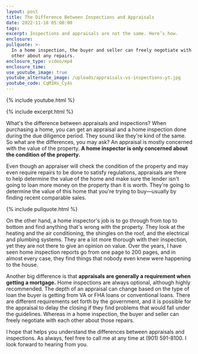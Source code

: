 ```yaml
---
layout: post
title: The Difference Between Inspections and Appraisals
date: 2022-11-18 05:00:00
tags:
excerpt: Inspections and appraisals are not the same. Here’s how.
enclosure:
pullquote: >-
  In a home inspection, the buyer and seller can freely negotiate with each
  other about any repairs.
enclosure_type: video/mp4
enclosure_time:
use_youtube_image: true
youtube_alternate_image: /uploads/appraisals-vs-inspections-yt.jpg
youtube_code: CqM1Hs_Cy4s
---
```

{% include youtube.html %}

{% include excerpt.html %}

What's the difference between appraisals and inspections? When purchasing a home, you can get an appraisal and a home inspection done during the due diligence period. They sound like they're kind of the same. So what are the differences, you may ask? An appraisal is mostly concerned with the value of the property. **A home inspector is only concerned about the condition of the property.**

Even though an appraiser will check the condition of the property and may even require repairs to be done to satisfy regulations, appraisals are there to help determine the value of the home and make sure the lender isn't going to loan more money on the property than it is worth. They're going to determine the value of this home that you're trying to buy—usually by finding recent comparable sales.

{% include pullquote.html %}

On the other hand, a home inspector's job is to go through from top to bottom and find anything that's wrong with the property. They look at the heating and the air conditioning, the shingles on the roof, and the electrical and plumbing systems. They are a lot more thorough with their inspection, yet they are not there to give an opinion on value. Over the years, I have seen home inspection reports go from one page to 200 pages, and in almost every case, they find things that nobody even knew were happening to the house.

Another big difference is that **appraisals are generally a requirement when getting a mortgage.** Home inspections are always optional, although highly recommended. The depth of an appraisal can change based on the type of loan the buyer is getting from VA or FHA loans or conventional loans. There are different requirements set forth by the government, and it is possible for the appraisal to delay the closing if they find problems that would fall under the guidelines. Whereas in a home inspection, the buyer and seller can freely negotiate with each other about those repairs.

I hope that helps you understand the differences between appraisals and inspections. As always, feel free to call me at any time at (901) 591-8100. I look forward to hearing from you.